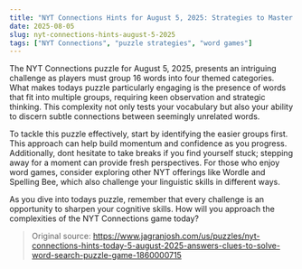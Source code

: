 ```yaml
---
title: "NYT Connections Hints for August 5, 2025: Strategies to Master Today's Puzzle"
date: 2025-08-05
slug: nyt-connections-hints-august-5-2025
tags: ["NYT Connections", "puzzle strategies", "word games"]
---
```


The NYT Connections puzzle for August 5, 2025, presents an intriguing challenge as players must group 16 words into four themed categories. What makes todays puzzle particularly engaging is the presence of words that fit into multiple groups, requiring keen observation and strategic thinking. This complexity not only tests your vocabulary but also your ability to discern subtle connections between seemingly unrelated words.

To tackle this puzzle effectively, start by identifying the easier groups first. This approach can help build momentum and confidence as you progress. Additionally, dont hesitate to take breaks if you find yourself stuck; stepping away for a moment can provide fresh perspectives. For those who enjoy word games, consider exploring other NYT offerings like Wordle and Spelling Bee, which also challenge your linguistic skills in different ways.

As you dive into todays puzzle, remember that every challenge is an opportunity to sharpen your cognitive skills. How will you approach the complexities of the NYT Connections game today?
> Original source: https://www.jagranjosh.com/us/puzzles/nyt-connections-hints-today-5-august-2025-answers-clues-to-solve-word-search-puzzle-game-1860000715